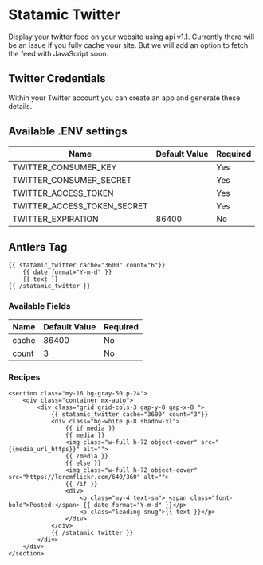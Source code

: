 # Statamic Twitter
Display your twitter feed on your website using api v1.1. Currently there will be an issue if 
you fully cache your site. But we will add an option to fetch the feed with JavaScript soon.


## Twitter Credentials
Within your Twitter account you can create an app and generate these details.

## Available .ENV settings

| Name                         | Default Value | Required |
|------------------------------|---------------|----------|
| TWITTER_CONSUMER_KEY         |               | Yes      |
| TWITTER_CONSUMER_SECRET      |               | Yes      |
| TWITTER_ACCESS_TOKEN         |               | Yes      |
| TWITTER_ACCESS_TOKEN_SECRET  |               | Yes      |
| TWITTER_EXPIRATION           | 86400         | No       |

## Antlers Tag
```
{{ statamic_twitter cache="3600" count="6"}}
    {{ date format="Y-m-d" }}
    {{ text }}
{{ /statamic_twitter }}
```

### Available Fields
| Name                         | Default Value | Required |
|------------------------------|---------------|----------|
| cache                        | 86400         | No       |
| count                        | 3             | No       |

### Recipes


```
<section class="my-16 bg-gray-50 p-24">
    <div class="container mx-auto">
        <div class="grid grid-cols-3 gap-y-8 gap-x-8 ">
            {{ statamic_twitter cache="3600" count="3"}}
            <div class="bg-white p-8 shadow-xl">
                {{ if media }}
                {{ media }}
                <img class="w-full h-72 object-cover" src="{{media_url_https}}" alt="">
                {{ /media }}
                {{ else }}
                <img class="w-full h-72 object-cover" src="https://loremflickr.com/640/360" alt="">
                {{ /if }}
                <div>
                    <p class="my-4 text-sm"> <span class="font-bold">Posted:</span> {{ date format="Y-m-d" }}</p>
                    <p class="leading-snug">{{ text }}</p>
                </div>
            </div>
            {{ /statamic_twitter }}
        </div>
    </div>
</section>
```